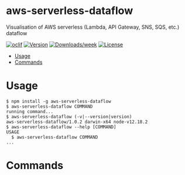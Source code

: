 aws-serverless-dataflow
=======================

Visualisation of AWS serverless (Lambda, API Gateway, SNS, SQS, etc.) dataflow

[![oclif](https://img.shields.io/badge/cli-oclif-brightgreen.svg)](https://oclif.io)
[![Version](https://img.shields.io/npm/v/aws-serverless-dataflow.svg)](https://npmjs.org/package/aws-serverless-dataflow)
[![Downloads/week](https://img.shields.io/npm/dw/aws-serverless-dataflow.svg)](https://npmjs.org/package/aws-serverless-dataflow)
[![License](https://img.shields.io/npm/l/aws-serverless-dataflow.svg)](https://github.com/james-hu/aws-serverless-dataflow/blob/master/package.json)

<!-- toc -->
* [Usage](#usage)
* [Commands](#commands)
<!-- tocstop -->
# Usage
<!-- usage -->
```sh-session
$ npm install -g aws-serverless-dataflow
$ aws-serverless-dataflow COMMAND
running command...
$ aws-serverless-dataflow (-v|--version|version)
aws-serverless-dataflow/1.0.2 darwin-x64 node-v12.18.2
$ aws-serverless-dataflow --help [COMMAND]
USAGE
  $ aws-serverless-dataflow COMMAND
...
```
<!-- usagestop -->
# Commands
<!-- commands -->

<!-- commandsstop -->
